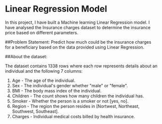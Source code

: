 # Linear Regression Model

In this project, I have built a Machine learning Linear Regression model. I have analysed the Insurance charges dataset to determine the insurance price based on different parameters. 


##Problem Statement:
Predict how much could be the insurance charges for a beneficiary based on the data provided using Linear Regression.


##About the dataset:

The dataset contains 1338 rows where each row represents details about an individual and the following 7 columns:

1. Age - The age of the individual.
2. Sex - The individual's gender whether "male" or "female".
3. BMI - The body mass index of the individual.
4. Children - The count shows how many children the individual has.
5. Smoker - Whether the person is a smoker or not [yes, no].
6. Region - The region the person resides in [Nortwest, Northeast, Southwest, Southeast].
7. Charges - Individual medical costs billed by health insurance.
